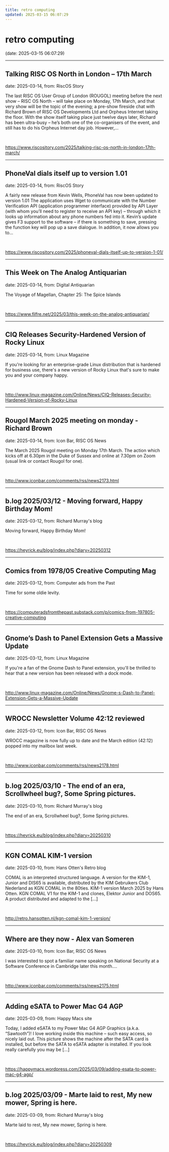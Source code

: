 ```yaml
---
title: retro computing
updated: 2025-03-15 06:07:29
---
```


# retro computing

(date: 2025-03-15 06:07:29)

---

## Talking RISC OS North in London – 17th March

date: 2025-03-14, from: RiscOS Story

The last RISC OS User Group of London (ROUGOL) meeting before the next show &#8211; RISC OS North &#8211; will take place on Monday, 17th March, and that very show will be the topic of the evening; a pre-show fireside chat with Richard Brown of RISC OS Developments Ltd and Orpheus Internet taking the floor. With the show itself taking place just twelve days later, Richard has been ultra-busy &#8211; he&#8217;s both one of the co-organisers of the event, and still has to do his Orpheus Internet day job. However,&#8230; 

<br> 

<https://www.riscository.com/2025/talking-risc-os-north-in-london-17th-march/>

---

## PhoneVal dials itself up to version 1.01

date: 2025-03-14, from: RiscOS Story

A fairly new release from Kevin Wells, PhoneVal has now been updated to version 1.01 The application uses Wget to communicate with the Number Verification API (application programmer interface) provided by API Layer (with whom you&#8217;ll need to register to receive an API key) &#8211; through which it looks up information about any phone numbers fed into it. Kevin&#8217;s update gives F3 support to the software &#8211; if there is something to save, pressing the function key will pop up a save dialogue. In addition, it now allows you to&#8230; 

<br> 

<https://www.riscository.com/2025/phoneval-dials-itself-up-to-version-1-01/>

---

## This Week on The Analog Antiquarian

date: 2025-03-14, from: Digital Antiquarian

The Voyage of Magellan, Chapter 25: The Spice Islands 

<br> 

<https://www.filfre.net/2025/03/this-week-on-the-analog-antiquarian/>

---

## CIQ Releases Security-Hardened Version of Rocky Linux

date: 2025-03-14, from: Linux Magazine

<p>If you're looking for an enterprise-grade Linux distribution that is hardened for business use, there's a new version of Rocky Linux that's sure to make you and your company happy.</p> 

<br> 

<http://www.linux-magazine.com/Online/News/CIQ-Releases-Security-Hardened-Version-of-Rocky-Linux>

---

## Rougol March 2025 meeting on  monday - Richard Brown

date: 2025-03-14, from: Icon Bar, RISC OS News

The March 2025 Rougol meeting on Monday 17th March. The action which kicks off at 6.30pm in the Duke of Sussex and online at 7.30pm on Zoom (usual link or contact Rougol for one). 

<br> 

<http://www.iconbar.com/comments/rss/news2173.html>

---

## b.log 2025/03/12 - Moving forward, Happy Birthday Mom!

date: 2025-03-12, from: Richard Murray's blog

Moving forward, Happy Birthday Mom! 

<br> 

<https://heyrick.eu/blog/index.php?diary=20250312>

---

## Comics from 1978/05 Creative Computing Mag

date: 2025-03-12, from: Computer ads from the Past

Time for some oldie levity. 

<br> 

<https://computeradsfromthepast.substack.com/p/comics-from-197805-creative-computing>

---

## Gnome’s Dash to Panel Extension Gets a Massive Update

date: 2025-03-12, from: Linux Magazine

<p>If you're a fan of the Gnome Dash to Panel extension, you'll be thrilled to hear that a new version has been released with a dock mode.</p> 

<br> 

<http://www.linux-magazine.com/Online/News/Gnome-s-Dash-to-Panel-Extension-Gets-a-Massive-Update>

---

## WROCC Newsletter Volume 42:12 reviewed

date: 2025-03-12, from: Icon Bar, RISC OS News

WROCC magazine is now fully up to date and the March edition (42:12) popped into my mailbox last week. 

<br> 

<http://www.iconbar.com/comments/rss/news2178.html>

---

## b.log 2025/03/10 - The end of an era, Scrollwheel bug?, Some Spring pictures.

date: 2025-03-10, from: Richard Murray's blog

The end of an era, Scrollwheel bug?, Some Spring pictures. 

<br> 

<https://heyrick.eu/blog/index.php?diary=20250310>

---

## KGN COMAL KIM-1 version

date: 2025-03-10, from: Hans Otten's Retro blog

COMAL is an interpreted structured language. A version for the KIM-1, Junior and DIS65 is available, distributed by the KIM Gebruikers Club Nederland as KGN COMAL in the 80ties. KIM-1 version March 2025 by Hans Otten. KGN COMAL V1 for the KIM-1 and clones, Elektor Junior and DOS65. A product distributed and adapted to the [&#8230;] 

<br> 

<http://retro.hansotten.nl/kgn-comal-kim-1-version/>

---

## Where are they now - Alex van Someren

date: 2025-03-10, from: Icon Bar, RISC OS News

I was interested to spot a familiar name speaking on National Security at a Software Conference in Cambridge later this month.... 

<br> 

<http://www.iconbar.com/comments/rss/news2175.html>

---

## Adding eSATA to Power Mac G4 AGP

date: 2025-03-09, from: Happy Macs site

Today, I added eSATA to my Power Mac G4 AGP Graphics (a.k.a. &#8220;Sawtooth&#8221;)! I love working inside this machine &#8211; such easy access, so nicely laid out. This picture shows the machine after the SATA card is installed, but before the SATA to eSATA adapter is installed. If you look really carefully you may be [&#8230;] 

<br> 

<https://happymacs.wordpress.com/2025/03/09/adding-esata-to-power-mac-g4-agp/>

---

## b.log 2025/03/09 - Marte laid to rest, My new mower, Spring is here.

date: 2025-03-09, from: Richard Murray's blog

Marte laid to rest, My new mower, Spring is here. 

<br> 

<https://heyrick.eu/blog/index.php?diary=20250309>

